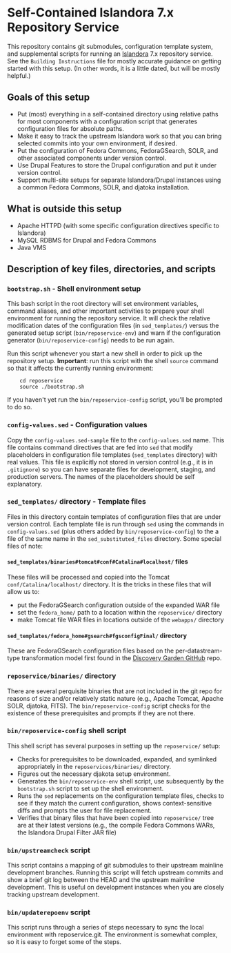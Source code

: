 # Self-Contained Islandora 7.x Repository Service

This repository contains git submodules, configuration template system, and supplemental scripts for running an [Islandora](http://islandora.ca/) 7.x repository service.  See the `Building Instructions` file for mostly accurate guidance on getting started with this setup.  (In other words, it is a little dated, but will be mostly helpful.)

## Goals of this setup

* Put (most) everything in a self-contained directory using relative paths for most components with a configuration script that generates configuration files for absolute paths.
* Make it easy to track the upstream Islandora work so that you can bring selected commits into your own environment, if desired.
* Put the configuration of Fedora Commons, FedoraGSearch, SOLR, and other associated components under version control.
* Use Drupal Features to store the Drupal configuration and put it under version control.
* Support multi-site setups for separate Islandora/Drupal instances using a common Fedora Commons, SOLR, and djatoka installation.

## What is outside this setup

* Apache HTTPD (with some specific configuration directives specific to Islandora)
* MySQL RDBMS for Drupal and Fedora Commons
* Java VMS

## Description of key files, directories, and scripts

### `bootstrap.sh` - Shell environment setup

This bash script in the root directory will set environment variables, command aliases, and other important activities to prepare your shell environment for running the repository service.  It will check the relative modification dates of the configuration files (in `sed_templates/`) versus the generated setup script (`bin/reposervice-env`) and warn if the configuration generator (`bin/reposervice-config`) needs to be run again.

Run this script whenever you start a new shell in order to pick up the repository setup.  **Important**: run this script with the shell `source` command so that it affects the currently running environment:

		cd reposervice
		source ./bootstrap.sh

If you haven't yet run the `bin/reposervice-config` script, you'll be prompted to do so.

### `config-values.sed` - Configuration values

Copy the `config-values.sed-sample` file to the `config-values.sed` name.  This file contains command directives that are fed into `sed` that modify placeholders in  configuration file templates (`sed_templates` directory) with real values.  This file is explicitly not stored in version control (e.g., it is in `.gitignore`) so you can have separate files for development, staging, and production servers.  The names of the placeholders should be self explanatory.

### `sed_templates/` directory - Template files

Files in this directory contain templates of configuration files that are under version control.  Each template file is run through `sed` using the commands in `config-values.sed` (plus others added by `bin/reposervice-config`) to the a file of the same name in the `sed_substituted_files` directory.  Some special files of note:

#### `sed_templates/binaries#tomcat#conf#Catalina#localhost/` files

These files will be processed and copied into the Tomcat `conf/Catalina/localhost/` directory.  It is the tricks in these files that will allow us to:

* put the FedoraGSearch configuration outside of the expanded WAR file
* set the `fedora_home/` path to a location within the `reposervice/` directory
* make Tomcat file WAR files in locations outside of the `webapps/` directory

#### `sed_templates/fedora_home#gsearch#fgsconfigFinal/` directory

These are FedoraGSearch configuration files based on the per-datastream-type transformation model first found in the [Discovery Garden GitHub](https://github.com/discoverygarden/basic-solr-config) repo.

### `reposervice/binaries/` directory

There are several perquisite binaries that are not included in the git repo for reasons of size and/or relatively static nature (e.g., Apache Tomcat, Apache SOLR, djatoka, FITS).  The `bin/reposervice-config` script checks for the existence of these prerequisites and prompts if they are not there.

### `bin/reposervice-config` shell script

This shell script has several purposes in setting up the `reposervice/` setup:

* Checks for prerequisites to be downloaded, expanded, and symlinked appropriately in the `reposervices/binaries/` directory.
* Figures out the necessary djakota setup environment.
* Generates the `bin/reposervice-env` shell script, use subsequently by the `bootstrap.sh` script to set up the shell environment.
* Runs the `sed` replacements on the configuration template files, checks to see if they match the current configuration, shows context-sensitive diffs and prompts the user for file replacement.
* Verifies that binary files that have been copied into `reposervice/` tree are at their latest versions (e.g., the compile Fedora Commons WARs, the Islandora Drupal Filter JAR file)

### `bin/upstreamcheck` script

This script contains a mapping of git submodules to their upstream mainline development branches.  Running this script will fetch upstream commits and show a brief git log between the HEAD and the upstream mainline development.  This is useful on development instances when you are closely tracking upstream development.

### `bin/updaterepoenv` script

This script runs through a series of steps necessary to sync the local environment with reposervice.git.  The environment is somewhat complex, so it is easy to forget some of the steps.